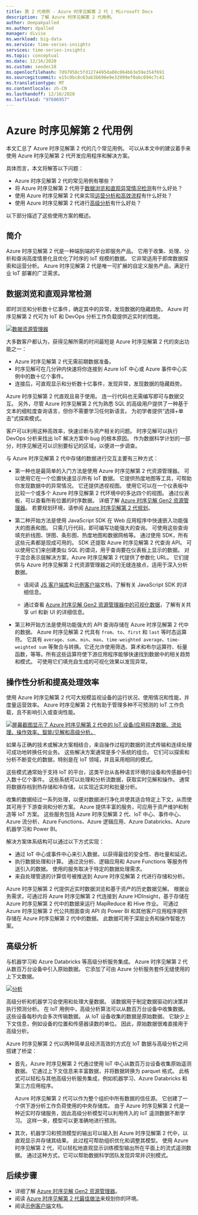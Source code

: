 ```yaml
---
title: 第 2 代用例 - Azure 时序见解第 2 代 | Microsoft Docs
description: 了解 Azure 时序见解第 2 代用例。
author: deepakpalled
ms.author: dpalled
manager: diviso
ms.workload: big-data
ms.service: time-series-insights
services: time-series-insights
ms.topic: conceptual
ms.date: 12/16/2020
ms.custom: seodec18
ms.openlocfilehash: 7d97958c5fd1274495da88c064b63e59e354f691
ms.sourcegitcommit: e15c0bc8c63ab3b696e9e32999ef0abc694c7c41
ms.translationtype: MT
ms.contentlocale: zh-CN
ms.lasthandoff: 12/16/2020
ms.locfileid: "97606957"
---
```

# <a name="azure-time-series-insights-gen2-use-cases"></a>Azure 时序见解第 2 代用例

本文汇总了 Azure 时序见解第 2 代的几个常见用例。 可以从本文中的建议着手来使用 Azure 时序见解第 2 代开发应用程序和解决方案。

具体而言，本文将解答以下问题：

* Azure 时序见解第 2 代的常见用例有哪些？
* 将 Azure 时序见解第 2 代用于[数据浏览和直观异常情况检测](#data-exploration-and-visual-anomaly-detection)有什么好处？
* 使用 Azure 时序见解第 2 代来实现[运营分析和高效流程](#operational-analysis-and-driving-process-efficiency)有什么好处？
* 使用 Azure 时序见解第 2 代进行[高级分析](#advanced-analytics)有什么好处？

以下部分描述了这些使用方案的概述。

## <a name="introduction"></a>简介

Azure 时序见解第 2 代是一种端到端的平台即服务产品。 它用于收集、处理、分析和查询高度情景化且优化了时序的 IoT 规模的数据。 它非常适用于即席数据探索和运营分析。 Azure 时序见解第 2 代是唯一可扩展的自定义服务产品，满足行业 IoT 部署的广泛需求。

## <a name="data-exploration-and-visual-anomaly-detection"></a>数据浏览和直观异常检测

即时浏览和分析数十亿事件，确定其中的异常，发现数据的隐藏趋势。 Azure 时序见解第 2 代可为 IoT 和 DevOps 分析工作负载提供近实时的性能。

[![数据资源管理器](media/v2-update-use-cases/data-explorer.png)](media/v2-update-use-cases/data-explorer.png#lightbox)

大多数客户都认为，获得见解所需的时间最短是 Azure 时序见解第 2 代的突出功能之一：

* Azure 时序见解第 2 代无需前期数据准备。
* 时序见解可在几分钟内快速将你连接到 Azure IoT 中心或 Azure 事件中心实例中的数十亿个事件。
* 连接后，可直观显示和分析数十亿事件，发现异常，发现数据的隐藏趋势。

Azure 时序见解第 2 代直观且易于使用。 连一行代码也无需编写即可与数据交互。 另外，尽管 Azure 时序见解第 2 代为熟悉 SQL 的高级用户提供了一种基于文本的细粒度查询语言，但你不需要学习任何新语言。 为初学者提供“选择+单击”式探索模式。

客户可以利用这种高效率，快速诊断与资产相关的问题。 时序见解可以执行 DevOps 分析来找出 IoT 解决方案中 bug 的根本原因。 作为数据科学计划的一部分，时序见解还可以识别要标记的区域，以便进一步调查。

与 Azure 时序见解第 2 代中存储的数据进行交互主要有三种方式：

* 第一种也是最简单的入门方法是使用 Azure 时序见解第 2 代资源管理器。 可以使用它在一个位置快速显示所有 IoT 数据。 它提供热度地图等工具，可帮助你发现数据中的异常情况。 它还提供透视视图。 使用它可以在一个仪表板中比较一个或多个 Azure 时序见解第 2 代环境中的多达四个的视图。 通过仪表板，可以查看所有位置的时序数据。 详细了解 [Azure 时序见解 Gen2 资源管理器](./concepts-ux-panels.md)。 若要规划环境，请参阅 [Azure 时序见解第 2 代规划](./how-to-plan-your-environment.md)。

* 第二种开始方法是使用 JavaScript SDK 在 Web 应用程序中快速嵌入功能强大的图表和图。 只需几行代码，即可编写功能强大的查询。 可使用这些查询填充折线图、饼图、条形图、热度地图和数据网格等。 通过使用 SDK，所有这些元素都是现成可用的。 SDK 还提取 Azure 时序见解第 2 代查询 API。 可以使用它们来创建类似 SQL 的谓词，用于查询要在仪表板上显示的数据。 对于混合表示层解决方案，Azure 时序见解第 2 代提供了参数化 URL。 它们提供与 Azure 时序见解第 2 代资源管理器之间的无缝连接点，适用于深入分析数据。

  * 请阅读 [JS 客户端库](https://github.com/microsoft/tsiclient/blob/master/docs/API.md)和[示例客户端](https://github.com/Microsoft/tsiclient)文档，了解有关 JavaScript SDK 的详细信息。

  * 通过查看 [Azure 时序见解 Gen2 资源管理器中的可视化数据](./concepts-ux-panels.md)，了解有关共享 url 和新 UI 的详细信息。

* 第三种开始方法是使用功能强大的 API 查询存储在 Azure 时序见解第 2 代中的数据。 Azure 时序见解第 2 代具有 `from`、`to`、`first` 和 `last` 等时态运算符。 它具有 `average`、`sum`、`min`、`max`、`time-weighted average`、`time-weighted sum` 等聚合与转换。它还允许使用筛选、算术和布尔运算符、标量函数，等等。所有这些运算符使下游应用程序能够快速找到数据中的相关趋势和模式。 可使用它们填充自生成的可视化效果以发现异常。

## <a name="operational-analysis-and-driving-process-efficiency"></a>操作性分析和提高处理效率

使用 Azure 时序见解第 2 代可大规模监视设备的运行状况、使用情况和性能，并度量运营效率。 Azure 时序见解第 2 代有助于管理多种不可预测的 IoT 工作负载，且不影响引入或查询性能。

[![屏幕截图显示了 Azure 时序见解第 2 代中的 IoT 设备/应用程序数据、流处理、操作效率、智能/见解和高级分析。](media/v2-update-use-cases/overview.png)](media/v2-update-use-cases/overview.png#lightbox)

如果与正确的技术或解决方案相结合，来自操作过程的数据的流式传输和连续处理可成功地转换任何业务。 这些解决方案通常是多个系统的组合。 它们可以探索和分析不断变化的数据，特别是在 IoT 领域，并且采用相同的模式。

这些模式通常始于支持 IoT 的平台，这类平台从各种语言环境的设备和传感器中引入数十亿个事件。 这些系统可以处理和分析流数据，获取实时见解和操作。 通常将数据存档到热存储和冷存储，以实现近实时和批量分析。

收集的数据经过一系列处理，以便对数据进行净化并使其适合特定上下文，从而使其可用于下游查询和分析方案。 Azure 提供丰富的服务，可应用于资产维护和制造等 IoT 方案。 这些服务包括 Azure 时序见解第 2 代、IoT 中心、事件中心、Azure 流分析、Azure Functions、Azure 逻辑应用、Azure Databricks、Azure 机器学习和 Power BI。

解决方案体系结构可以通过以下方式实现：

* 通过 IoT 中心或事件中心来引入数据，以获得最佳的安全性、吞吐量和延迟。
* 执行数据处理和计算。 通过流分析、逻辑应用和 Azure Functions 等服务传送引入的数据。 使用的服务取决于特定的数据处理需求。
* 来自处理管道的计算信号被推送到 Azure 时序见解第 2 代进行存储和分析。

Azure 时序见解第 2 代提供近实时数据浏览和基于资产的历史数据见解。 根据业务需求，可通过将 Azure 时序见解第 2 代连接到 Azure HDInsight，基于存储在 Azure 时序见解第 2 代中的数据来运行 MapReduce 和 Hive 作业。 可通过 Azure 时序见解第 2 代公共图面查询 API 向 Power BI 和其他客户应用程序提供存储在 Azure 时序见解第 2 代中的数据。 此数据可用于深层业务和操作智能方案。

## <a name="advanced-analytics"></a>高级分析

与机器学习和 Azure Databricks 等高级分析服务集成。 Azure 时序见解第 2 代从数百万台设备中引入原始数据。 它添加了可由 Azure 分析服务套件无缝使用的上下文数据。

[![分析](media/v2-update-use-cases/advanced-analytics.png)](media/v2-update-use-cases/advanced-analytics.png#lightbox)

高级分析和机器学习会使用和处理大量数据。 该数据用于制定数据驱动的决策并执行预测分析。 在 IoT 用例中，高级分析算法可以从数百万台设备中收集数据。 这些设备每秒内会多次传输数据。 从 IoT 设备收集的数据是原始数据。 它缺少上下文信息，例如设备的位置和传感器读数的单位。 因此，原始数据很难直接用于高级分析。

Azure 时序见解第 2 代以两种简单且经济高效的方式在 IoT 数据与高级分析之间搭建了桥梁：

* 首先，Azure 时序见解第 2 代通过使用 IoT 中心从数百万台设备收集原始遥测数据。 它通过上下文信息来丰富数据，并将数据转换为 parquet 格式。 此格式可以轻松与其他高级分析服务集成，例如机器学习、Azure Databricks 和第三方应用程序。

    Azure 时序见解第 2 代可以作为整个组织中所有数据的信任源。 它创建了一个供下游分析工作负荷使用的中央存储库。 由于 Azure 时序见解第 2 代是一种近实时存储服务，因此高级分析模型可以利用传入的 IoT 遥测数据不断学习。 这样一来，模型可以更准确地进行预测。

* 其次，机器学习和预测模型的输出可以输入到 Azure 时序见解第 2 代中，以直观显示并存储其结果。 此过程可帮助组织优化和调整其模型。 使用 Azure 时序见解第 2 代，可以轻松地直观显示训练模型输出所在平面上的流式遥测数据。 通过这种方式，它可以帮助数据科学团队发现异常并识别模式。

## <a name="next-steps"></a>后续步骤

* 详细了解 [Azure 时序见解 Gen2 资源管理器](./concepts-ux-panels.md)。
* 阅读 [Azure 时序见解第 2 代最佳做法](./how-to-plan-your-environment.md)来规划你的环境。
* 阅读[示例客户端](https://github.com/Microsoft/tsiclient)文档。
